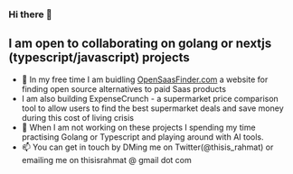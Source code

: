 ### Hi there 👋


## I am open to collaborating on golang or nextjs (typescript/javascript) projects


- 🔭 In my free time I am buidling [OpenSaasFinder.com](https://www.opensaasfinder.com/) a website for finding open source alternatives to paid Saas products
- I am also building ExpenseCrunch - a supermarket price comparison tool to allow users to find the best supermarket deals and save money during this cost of living crisis
- 🌱 When I am not working on these projects I spending my time practising Golang or Typescript and playing around with AI tools.
- 📫 You can get in touch by DMing me on Twitter(@thisis_rahmat) or emailing me on thisisrahmat @ gmail  dot com 

<!--
**ThisIsRahmat/ThisIsRahmat** is a ✨ _special_ ✨ repository because its `README.md` (this file) appears on your GitHub profile.



Here are some ideas to get you started:

- 🔭 I’m currently working on ...
- 🌱 I’m currently learning ...
- 👯 I’m looking to collaborate on ...
- 🤔 I’m looking for help with ...
- 💬 Ask me about ...
- 📫 How to reach me: ...
- 😄 Pronouns: ...
- ⚡ Fun fact: ...
-->
